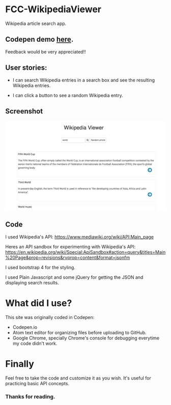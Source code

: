 # FCC-WikipediaViewer
Wikipedia article search app.

## Codepen demo [here](https://codepen.io/Lu_isD/full/MvJeBG/).   
Feedback would be very appreciated!!

## User stories:

- I can search Wikipedia entries in a search box and see the resulting Wikipedia entries.

- I can click a button to see a random Wikipedia entry.

## Screenshot

<img src="https://raw.githubusercontent.com/luisdanielgp/FCC-WikipediaViewer/master/FCC-wikipediaViewer.png">

## Code

I used Wikipedia's API:  https://www.mediawiki.org/wiki/API:Main_page

Heres an API sandbox for experimenting with Wikipedia's API: https://en.wikipedia.org/wiki/Special:ApiSandbox#action=query&titles=Main%20Page&prop=revisions&rvprop=content&format=jsonfm

I used bootstrap 4 for the styling.

I used Plain Javascript and some jQuery for getting the JSON and displaying search results.

# What did I use?

This site was originally coded in Codepen:
- Codepen.io
- Atom text editor for organizing files before uploading to GitHub.
- Google Chrome, specially Chrome's console for debugging everytime my code didn't work.

# Finally

Feel free to take the code and customize it as you wish. It's useful for practicing basic API concepts.

### Thanks for reading.
